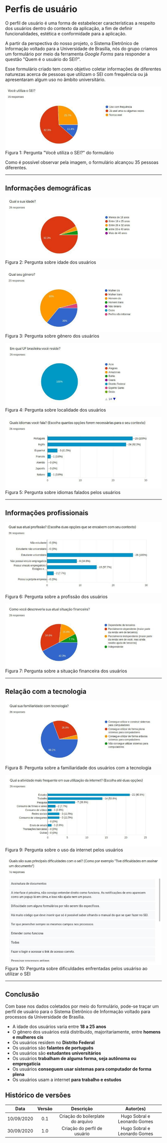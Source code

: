 # Perfis de usuário

O perfil de usuário é uma forma de estabelecer características a respeito dos usuários dentro do contexto da aplicação, a fim de definir funcionalidades, estética e conformidade para a aplicação.

A partir da perspectiva do nosso projeto, o Sistema Eletrônico de Informação voltado para a Universidade de Brasília, nós do grupo criamos um formulário por meio da ferramenta _Google Forms_ para responder a questão "Quem é o usuário do SEI?".

Esse formulário criado tem como objetivo coletar informações de diferentes naturezas acerca de pessoas que utilizam o SEI com frequência ou já apresentaram algum uso no âmbito universitário.

![Usuário de SEI](../assets/images/user_profile/used.png ":class=classuda")
Figura 1: Pergunta "Você utiliza o SEI?" do formulário

Como é possível observar pela imagem, o formulário alcançou 35 pessoas diferentes.

---

## Informações demográficas

![Idade](../assets/images/user_profile/age.png ":class=classuda")
Figura 2: Pergunta sobre idade dos usuários

![Gênero](../assets/images/user_profile/gender.png ":class=classuda")
Figura 3: Pergunta sobre gênero dos usuários

![Locar onde mora](../assets/images/user_profile/region.png ":class=classuda")
Figura 4: Pergunta sobre localidade dos usuários

![Idiomas](../assets/images/user_profile/language.png ":class=classuda")
Figura 5: Pergunta sobre idiomas falados pelos usuários

---

## Informações profissionais

![Profissão](../assets/images/user_profile/profission.png ":class=classuda")
Figura 6: Pergunta sobre a profissão dos usuários

![Situação financeira](../assets/images/user_profile/fundings.png ":class=classuda")
Figura 7: Pergunta sobre a situação financeira dos usuários

---

## Relação com a tecnologia

![Familiaridade com a tecnologia](../assets/images/user_profile/familiarity.png ":class=classuda")
Figura 8: Pergunta sobre a familiaridade dos usuários com a tecnologia

![Frequência no uso da tecnologia](../assets/images/user_profile/frequency.png ":class=classuda")
Figura 9: Pergunta sobre o uso da internet pelos usuários

![Dificuldades com o SEI](../assets/images/user_profile/difficulties.png ":class=classuda")
Figura 10: Pergunta sobre dificuldades enfrentadas pelos usuáriso ao utilizar o SEI

---

## Conclusão

Com base nos dados coletados por meio do formulário, pode-se traçar um perfil de usuário para o Sistema Eletrônico de Informação voltado para processos da Universidade de Brasília.

- A idade dos usuários varia entre **18 a 25 anos**
- O gênero dos usuários está distribuido, majoritariamente, entre **homens e mulheres cis**
- Os usuários residem no **Distrito Federal**
- Os usuários são **falantes de português**
- Os usuários são **estudantes universitários**
- Os usuários **trabalham de alguma forma, seja autônoma ou empregatícia**
- Os usuários **conseguem usar sistemas para computador de forma plena**
- Os usuários usam a internet **para trabalho e estudos**

## Histórico de versões

|    Data    | Versão |             Descrição             |          Autor(es)           |
| :--------: | :----: | :-------------------------------: | :--------------------------: |
| 10/09/2020 |  0.1   | Criação do boilerplate do arquivo | Hugo Sobral e Leonardo Gomes |
| 30/09/2020 |  1.0   |   Criação do perfil de usuário    | Hugo Sobral e Leonardo Gomes |
